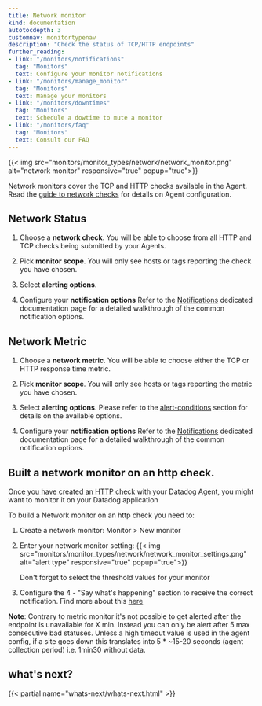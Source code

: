 ```yaml
---
title: Network monitor
kind: documentation
autotocdepth: 3
customnav: monitortypenav
description: "Check the status of TCP/HTTP endpoints"
further_reading:
- link: "/monitors/notifications"
  tag: "Monitors"
  text: Configure your monitor notifications
- link: "/monitors/manage_monitor"
  tag: "Monitors"
  text: Manage your monitors
- link: "/monitors/downtimes"
  tag: "Monitors"
  text: Schedule a dowtime to mute a monitor
- link: "/monitors/faq"
  tag: "Monitors"
  text: Consult our FAQ
---
```


{{< img src="monitors/monitor_types/network/network_monitor.png" alt="network monitor" responsive="true" popup="true">}}

Network monitors cover the TCP and HTTP checks available in the Agent. Read
the [guide to network checks](/integrations/tcp_check) for details on Agent
configuration.

## Network Status

1. Choose a **network check**. You will be able to choose from all HTTP and TCP checks being submitted by your Agents.

2. Pick **monitor scope**. You will only see hosts or tags reporting the check you have chosen.

3. Select **alerting options**.

4. Configure your **notification options** Refer to the [Notifications](/monitors/notifications) dedicated documentation page for a detailed walkthrough of the common notification options.

## Network Metric

1. Choose a **network metric**. You will be able to choose either the TCP or HTTP response time metric.

2. Pick **monitor scope**. You will only see hosts or tags reporting the metric you have chosen.

3. Select **alerting options**. Please refer to the [alert-conditions](#metrics-monitors) section for details on the available options.

4. Configure your **notification options** Refer to the [Notifications](/monitors/notifications) dedicated documentation page for a detailed walkthrough of the common notification options.


##  Built a network monitor on an http check.

[Once you have created an HTTP check](/integrations/http_check/) with your Datadog Agent, you might want to monitor it on your Datadog application

To build a Network monitor on an http check you need to:

1. Create a network monitor: Monitor > New monitor
2. Enter your network monitor setting:
    {{< img src="monitors/monitor_types/network/network_monitor_settings.png" alt="alert type"  responsive="true" popup="true">}}

    Don't forget to select the threshold values for your monitor

3. Configure the 4 - "Say what's happening" section to receive the correct notification. Find more about this [here](/monitors/notifications)

**Note**: Contrary to metric monitor it's not possible to get alerted after the endpoint is unavailable for X min. Instead you can only be alert after 5 max consecutive bad statuses. Unless a high timeout value is used in the agent config, if a site goes down this translates into 5 * ~15-20 seconds (agent collection period) i.e. 1min30 without data.

## what's next? 
{{< partial name="whats-next/whats-next.html" >}}